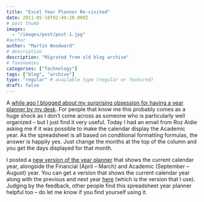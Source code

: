 ```yaml
---
title: "Excel Year Planner Re-visited"
date: 2011-05-18T02:49:28.000Z
# post thumb
images:
  - "/images/post/post-1.jpg"
#author
author: "Martin Woodward"
# description
description: "Migrated from old blog archive"
# Taxonomies
categories: ["Technology"]
tags: ["blog", "archive"]
type: "regular" # available type (regular or featured)
draft: false
---
```


[](http://cid-c7a08ae2600d197a.office.live.com/view.aspx/Public/YearPlanner/CurrentYearPlanner.xlsx)A [while ago I blogged about my surprising obsession for having a year planner by my desk](http://www.woodwardweb.com/personal/excel_year_plan.html).  For people that know me this probably comes as a huge shock as I don’t come across as someone who is particularly well organized – but I just find it very useful.  Today I had an email from Roz Aidie asking me if it was possible to make the calendar display the Academic year.   As the spreadsheet is all based on conditional formatting formulas, the answer is happily yes.  Just change the months at the top of the column and you get the days displayed for that month.  

I posted a [new version of the year planner](http://cid-c7a08ae2600d197a.office.live.com/view.aspx/Public/YearPlanner/CurrentYearPlanner.xlsx) that shows the current calendar year, alongside the Financial (April – March) and Academic (September – August) year.  You can get a version that shows the current calendar year along with the previous and next year [here](http://cid-c7a08ae2600d197a.office.live.com/view.aspx/Public/YearPlanner/YearPlanner.xlsx) (which is the version that I use).  Judging by the feedback, other people find this spreadsheet year planner helpful too – do let me know if you find yourself using it.